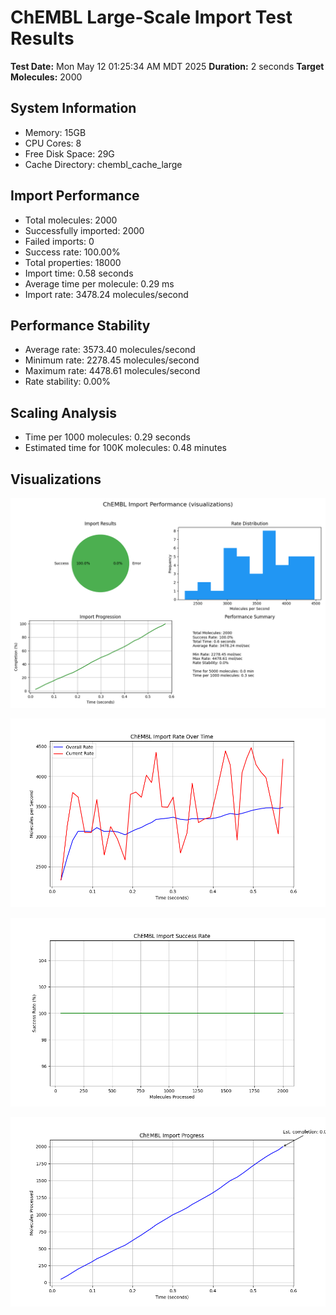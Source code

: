 # ChEMBL Large-Scale Import Test Results

**Test Date:** Mon May 12 01:25:34 AM MDT 2025
**Duration:** 2 seconds
**Target Molecules:** 2000

## System Information

- Memory: 15GB
- CPU Cores: 8
- Free Disk Space: 29G
- Cache Directory: chembl_cache_large

## Import Performance

- Total molecules: 2000
- Successfully imported: 2000
- Failed imports: 0
- Success rate: 100.00%
- Total properties: 18000
- Import time: 0.58 seconds
- Average time per molecule: 0.29 ms
- Import rate: 3478.24 molecules/second

## Performance Stability

- Average rate: 3573.40 molecules/second
- Minimum rate: 2278.45 molecules/second
- Maximum rate: 4478.61 molecules/second
- Rate stability: 0.00%

## Scaling Analysis

- Time per 1000 molecules: 0.29 seconds
- Estimated time for 100K molecules: 0.48 minutes

## Visualizations

![Import Summary](visualizations/chembl_import_summary.png)

![Import Rate](visualizations/chembl_import_rate.png)

![Success Rate](visualizations/chembl_import_success_rate.png)

![Progress](visualizations/chembl_import_progress.png)
